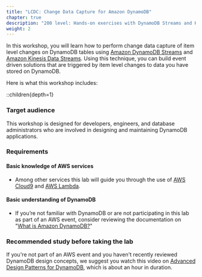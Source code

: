 ```yaml
---
title: "LCDC: Change Data Capture for Amazon DynamoDB"
chapter: true
description: "200 level: Hands-on exercises with DynamoDB Streams and Kinesis Data Streams with Kinesis Analytics."
weight: 2
---
```

In this workshop, you will learn how to perform change data capture of item level changes on DynamoDB tables using [Amazon DynamoDB Streams](https://docs.aws.amazon.com/amazondynamodb/latest/developerguide/Streams.html) and [Amazon Kinesis Data Streams](https://docs.aws.amazon.com/amazondynamodb/latest/developerguide/kds.html). Using this technique, you can build event driven solutions that are triggered by item level changes to data you have stored on DynamoDB.

Here is what this workshop includes:

::children{depth=1}

### Target audience

This workshop is designed for developers, engineers, and database administrators who are involved in designing and maintaining DynamoDB applications.

### Requirements
#### Basic knowledge of AWS services
- Among other services this lab will guide you through the use of [AWS Cloud9](https://aws.amazon.com/cloud9/) and [AWS Lambda](https://aws.amazon.com/lambda/).

#### Basic understanding of DynamoDB
- If you’re not familiar with DynamoDB or are not participating in this lab as part of an AWS event, consider reviewing the documentation on "[What is Amazon DynamoDB?](https://docs.aws.amazon.com/amazondynamodb/latest/developerguide/Introduction.html)"


### Recommended study before taking the lab

If you're not part of an AWS event and you haven't recently reviewed DynamoDB design concepts, we suggest you watch this video on [Advanced Design Patterns for DynamoDB](:param{key="latest_rh_design_pattern_yt"}), which is about an hour in duration.
